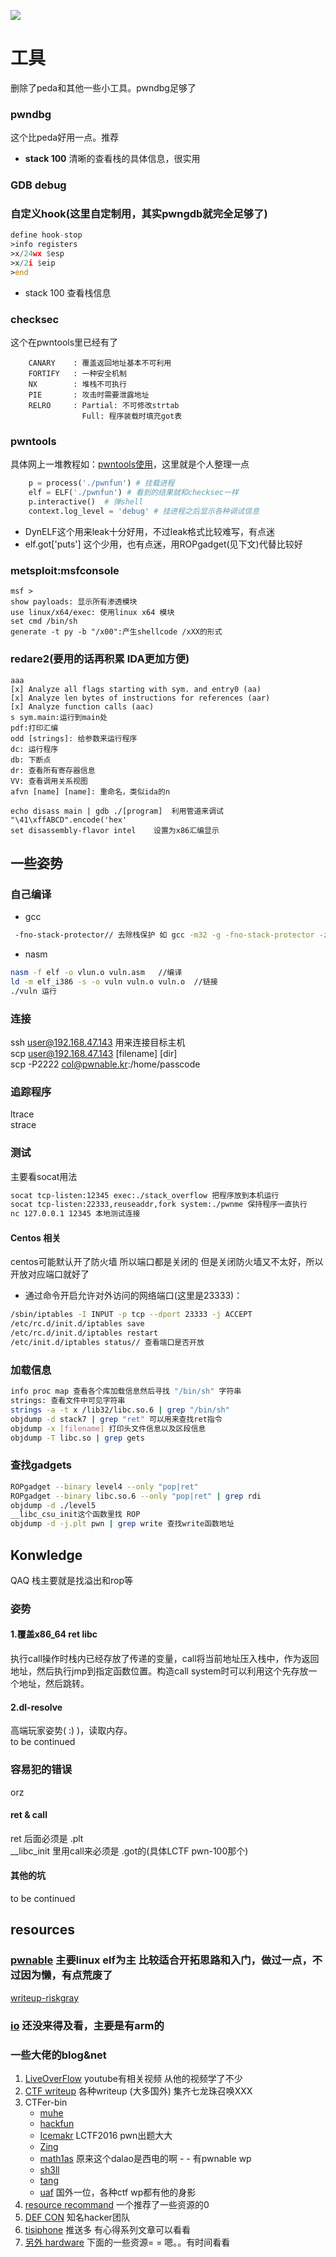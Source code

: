 ![](pwn_pwn.jpg)

# 工具
删除了peda和其他一些小工具。pwndbg足够了
### pwndbg
这个比peda好用一点。推荐
- **stack 100** 清晰的查看栈的具体信息，很实用

### GDB debug
### 自定义hook(这里自定制用，其实pwngdb就完全足够了)
```asm
define hook-stop
>info registers
>x/24wx $esp
>x/2i $eip
>end
```
- stack 100 查看栈信息

### checksec
这个在pwntools里已经有了
```
    CANARY    : 覆盖返回地址基本不可利用
    FORTIFY   : 一种安全机制
    NX        : 堆栈不可执行
    PIE       : 攻击时需要泄露地址
    RELRO     : Partial: 不可修改strtab
                Full: 程序装载时填充got表
```

### pwntools
具体网上一堆教程如：[pwntools使用](http://www.cnblogs.com/pcat/p/5451780.html)，这里就是个人整理一点

```Python
	p = process('./pwnfun') # 挂载进程
	elf = ELF('./pwnfun') # 看到的结果就和checksec一样
	p.interactive()  # 弹shell
	context.log_level = 'debug' # 挂进程之后显示各种调试信息
```
- DynELF这个用来leak十分好用，不过leak格式比较难写，有点迷
- elf.got['puts'] 这个少用，也有点迷，用ROPgadget(见下文)代替比较好

### metsploit:msfconsole
    msf >
    show payloads: 显示所有渗透模块
    use linux/x64/exec: 使用linux x64 模块
    set cmd /bin/sh
    generate -t py -b "/x00":产生shellcode /xXX的形式

### redare2(要用的话再积累 IDA更加方便)
```gdb
aaa
[x] Analyze all flags starting with sym. and entry0 (aa)
[x] Analyze len bytes of instructions for references (aar)
[x] Analyze function calls (aac)
s sym.main:运行到main处
pdf:打印汇编
odd [strings]: 给参数来运行程序
dc: 运行程序
db: 下断点
dr: 查看所有寄存器信息
VV: 查看调用关系视图
afvn [name] [name]: 重命名，类似ida的n

echo disass main | gdb ./[program]  利用管道来调试
"\41\xffABCD".encode('hex'
set disassembly-flavor intel    设置为x86汇编显示
```

## 一些姿势

### 自己编译
- gcc
```bash
 -fno-stack-protector// 去除栈保护 如 gcc -m32 -g -fno-stack-protector -z execstack -o vuln vuln.c
```
- nasm
```bash
nasm -f elf -o vlun.o vuln.asm   //编译
ld -m elf_i386 -s -o vuln vuln.o vuln.o  //链接
./vuln 运行
```
### 连接
ssh user@192.168.47.143 用来连接目标主机<br>
scp user@192.168.47.143 [filename] [dir]<br>
scp -P2222 col@pwnable.kr:/home/passcode<br>
### 追踪程序
ltrace<br>
strace<br>
### 测试
主要看socat用法
```bash
socat tcp-listen:12345 exec:./stack_overflow 把程序放到本机运行
socat tcp-listen:22333,reuseaddr,fork system:./pwnme 保持程序一直执行
nc 127.0.0.1 12345 本地测试连接
```

#### Centos 相关

centos可能默认开了防火墙 所以端口都是关闭的 但是关闭防火墙又不太好，所以开放对应端口就好了

- 通过命令开启允许对外访问的网络端口(这里是23333)：
```bash
/sbin/iptables -I INPUT -p tcp --dport 23333 -j ACCEPT
/etc/rc.d/init.d/iptables save 
/etc/rc.d/init.d/iptables restart 
/etc/init.d/iptables status// 查看端口是否开放 
```
### 加载信息
```bash
info proc map 查看各个库加载信息然后寻找 "/bin/sh" 字符串
strings: 查看文件中可见字符串
strings -a -t x /lib32/libc.so.6 | grep "/bin/sh"
objdump -d stack7 | grep "ret" 可以用来查找ret指令
objdump -x [filename] 打印头文件信息以及区段信息
objdump -T libc.so | grep gets
```
### 查找gadgets
```bash
ROPgadget --binary level4 --only "pop|ret" 
ROPgadget --binary libc.so.6 --only "pop|ret" | grep rdi
objdump -d ./level5
__libc_csu_init这个函数里找 ROP
objdump -d -j.plt pwn | grep write 查找write函数地址
```
## Konwledge
QAQ
栈主要就是找溢出和rop等
### 姿势
#### 1.覆盖x86_64 ret libc
执行call操作时栈内已经存放了传递的变量，call将当前地址压入栈中，作为返回地址，然后执行jmp到指定函数位置。构造call system时可以利用这个先存放一个地址，然后跳转。
#### 2.dl-resolve
高端玩家姿势( :) )，读取内存。<br>
to be continued

### 容易犯的错误
orz
#### ret & call
ret 后面必须是 .plt<br>
__libc_init 里用call来必须是 .got的(具体LCTF pwn-100那个)
#### 其他的坑
to be continued

## resources

### [pwnable](http://pwnable.kr/play.php) 主要linux elf为主 比较适合开拓思路和入门，做过一点，不过因为懒，有点荒废了<br>
[writeup-riskgray](http://rickgray.me/2015/07/24/toddler-s-bottle-writeup-pwnable-kr.html)
### [io](http://io.netgarage.org/) 还没来得及看，主要是有arm的

###  一些大佬的blog&net
1. [LiveOverFlow](https://www.youtube.com/channel/UClcE-kVhqyiHCcjYwcpfj9w) youtube有相关视频 从他的视频学了不少
2. [CTF writeup](https://github.com/ctfs) 各种writeup (大多国外) 集齐七龙珠召唤XXX
3. CTFer-bin
	- [muhe](http://o0xmuhe.me/)<br>
	- [hackfun](https://www.hackfun.org/)<br>
	- [Icemakr](http://0byjwzsf.me/) LCTF2016 pwn出题大大<br>
	- [Zing](http://l-team.org/)<br>
	- [math1as](http://www.math1as.com/) 原来这个dalao是西电的啊 - - 有pwnable wp<br>
	- [sh3ll](http://sh3ll.me/)<br>
	- [tang](http://bigtang.org/)<br>
	- [uaf](http://uaf.io/) 国外一位，各种ctf wp都有他的身影
4. [resource recommand](http://www.pentest.guru/index.php/2016/01/28/best-books-tutorials-and-courses-to-learn-about-exploit-development/) 一个推荐了一些资源的0
5. [DEF CON](https://www.defcon.org/#) 知名hacker团队
6. [tisiphone](https://tisiphone.net/) 推送多 有心得系列文章可以看看
7. [另外 hardware](http://www.sp3ctr3.me/hardware-security-resources/) 下面的一些资源= = 嗯。。有时间看看
